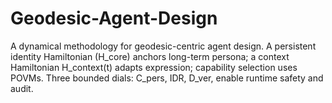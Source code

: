 # Geodesic-Agent-Design
A dynamical methodology for geodesic-centric agent design. A persistent identity Hamiltonian (H_core) anchors long-term persona; a context Hamiltonian H_context(t) adapts expression; capability selection uses POVMs. Three bounded dials: C_pers, IDR, D_ver, enable runtime safety and audit.
